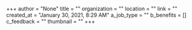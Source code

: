 +++
author = "None"
title = ""
organization = ""
location = ""
link = ""
created_at = "January 30, 2021, 8:29 AM"
a_job_type = ""
b_benefits = []
c_feedback = ""
thumbnail = ""
+++
